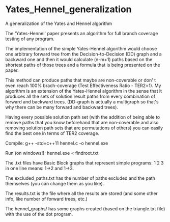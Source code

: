 # Yates_Hennel_generalization
A generalization of the Yates and Hennel algorithm

The 'Yates-Hennel' paper presents an algorithm for full branch coverage testing of any program.

The implementation of the simple Yates-Hennel algorithm would choose one arbitrary forward tree from
the Decision-to-Decision (DD) graph and a backward one and then it would calculate (n-m+1) paths based
on the shortest paths of those trees and a formula that is being presented on the paper.

This method can produce paths that maybe are non-coverable or don' t even reach 100% brach-coverage
(Test Effectiveness Ratio - TER2=1). My algorithm is an extension of the Yates-Hennel algorithm in 
the sense that it produces all the sets of solution result paths from every combination of forward and backward trees.
(DD-graph is actually a multigraph so that's why there can be many forward and backward trees).

Having every possible solution path set (with the addition of being able to remove paths that you know 
beforehand that are non-coverable and also removing solution path sets that are permutations of others)
you can easily find the best one in terms of TER2 coverage.

Compile: g++ -std=c++11 hennel.c -o hennel.exe

Run (on windows!): hennel.exe < findroot.txt

The .txt files have Basic Block graphs that represent simple programs: 1 2 3 in one line means: 1->2 and 1->3.

The excluded_paths.txt has the number of paths excluded and the path themselves (you can change them as you like).

The results.txt is the file where all the results are stored (and some other info, like number of forward trees, etc.)

The hennel_graphs/ has some graphs created (based on the triangle.txt file) with the use of the dot program.
